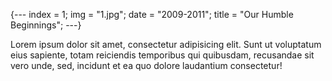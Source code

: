 {---
  index = 1;
  img = "1.jpg";
  date = "2009-2011";
  title = "Our Humble Beginnings";
---}

Lorem ipsum dolor sit amet, consectetur adipisicing elit. Sunt ut voluptatum eius sapiente, totam reiciendis temporibus qui quibusdam, recusandae sit vero unde, sed, incidunt et ea quo dolore laudantium consectetur!
